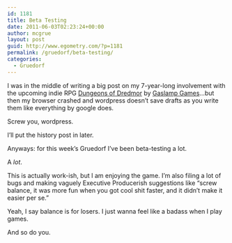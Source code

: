```yaml
---
id: 1181
title: Beta Testing
date: 2011-06-03T02:23:24+00:00
author: mcgrue
layout: post
guid: http://www.egometry.com/?p=1181
permalink: /gruedorf/beta-testing/
categories:
  - Gruedorf
---
```

I was in the middle of writing a big post on my 7-year-long involvement with the upcoming indie RPG <a href=http://dredmor.com>Dungeons of Dredmor</a> by [Gaslamp Games](http://gaslampgames.com)&#8230;but then my browser crashed and wordpress doesn&#8217;t save drafts as you write them like everything by google does.

Screw you, wordpress.<div align=center> </div> 

I&#8217;ll put the history post in later. 

Anyways: for this week&#8217;s Gruedorf I&#8217;ve been beta-testing a lot. 

A _lot_.

This is actually work-ish, but I am enjoying the game. I&#8217;m also filing a lot of bugs and making vaguely Executive Producerish suggestions like &#8220;screw balance, it was more fun when you got cool shit faster, and it didn&#8217;t make it easier per se.&#8221;

Yeah, I say balance is for losers. I just wanna feel like a badass when I play games.

And so do you.